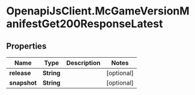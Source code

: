 # OpenapiJsClient.McGameVersionManifestGet200ResponseLatest

## Properties

Name | Type | Description | Notes
------------ | ------------- | ------------- | -------------
**release** | **String** |  | [optional] 
**snapshot** | **String** |  | [optional] 


